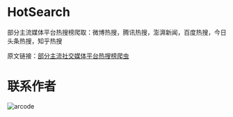 # HotSearch
部分主流媒体平台热搜榜爬取：微博热搜，腾讯热搜，澎湃新闻，百度热搜，今日头条热搜，知乎热搜

原文链接：[部分主流社交媒体平台热搜榜爬虫](https://www.denceun.cn/2024/04/%e9%83%a8%e5%88%86%e4%b8%bb%e6%b5%81%e7%a4%be%e4%ba%a4%e5%aa%92%e4%bd%93%e5%b9%b3%e5%8f%b0%e7%83%ad%e6%90%9c%e6%a6%9c%e7%88%ac%e8%99%ab/)

# 联系作者
![arcode](https://github.com/SIWEI0/HotSearch/assets/86072267/ad80c576-6b92-4bec-bab2-c61292f901ec)
